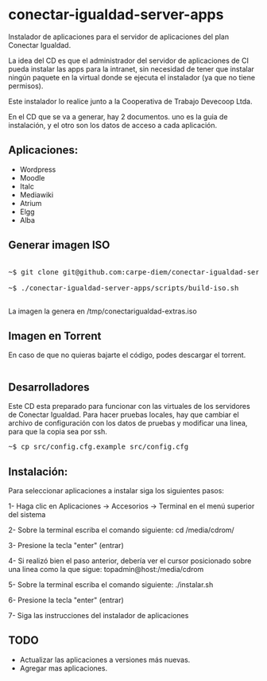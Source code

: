 conectar-igualdad-server-apps
=============================

Instalador de aplicaciones para el servidor de aplicaciones del plan
Conectar Igualdad.

La idea del CD es que el administrador del servidor de aplicaciones de CI pueda instalar las apps para la intranet, sin necesidad de tener que instalar ningún
paquete en la virtual donde se ejecuta el instalador (ya que no tiene permisos).

Este instalador lo realice junto a la Cooperativa de Trabajo Devecoop Ltda.

En el CD que se va a generar, hay 2 documentos. uno es la guia de instalación, y el otro son los datos de acceso a cada aplicación.


Aplicaciones:
------------

* Wordpress
* Moodle
* Italc
* Mediawiki
* Atrium
* Elgg
* Alba

Generar imagen ISO
------------------

<pre>

~$ git clone git@github.com:carpe-diem/conectar-igualdad-server-apps.git

~$ ./conectar-igualdad-server-apps/scripts/build-iso.sh

</pre>


La imagen la genera en /tmp/conectarigualdad-extras.iso

Imagen en Torrent
-----------------

En caso de que no quieras bajarte el código, podes descargar el torrent.

<pre>
</pre>

Desarrolladores
---------------

Este CD esta preparado para funcionar con las virtuales de los servidores de Conectar Igualdad. Para hacer pruebas locales, hay que cambiar el 
archivo de configuración con los datos de pruebas y modificar una linea, para que la copia sea por ssh.

<pre>
~$ cp src/config.cfg.example src/config.cfg
</pre>

Instalación:
-----------

Para seleccionar aplicaciones a instalar siga los siguientes pasos:

1- Haga clic en Aplicaciones -> Accesorios -> Terminal en el menú superior del sistema

2- Sobre la terminal escriba el comando siguiente:
cd /media/cdrom/

3- Presione la tecla "enter" (entrar)

4- Si realizó bien el paso anterior, debería ver el cursor posicionado sobre una linea como la que sigue:
topadmin@host:/media/cdrom

5- Sobre la terminal escriba el comando siguiente:
./instalar.sh

6- Presione la tecla "enter" (entrar)

7- Siga las instrucciones del instalador de aplicaciones


TODO
----

* Actualizar las aplicaciones a versiones más nuevas.
* Agregar mas aplicaciones.

